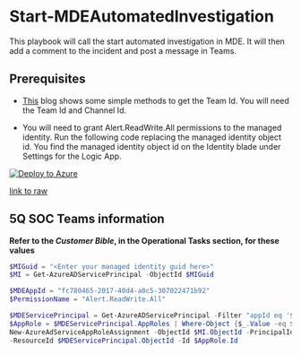 # Start-MDEAutomatedInvestigation

This playbook will call the start automated investigation in MDE.  It will then add a comment to the incident and post a message in Teams.


## Prerequisites

- [This](https://www.linkedin.com/pulse/3-ways-locate-microsoft-team-id-christopher-barber-/) blog shows some simple methods to get the Team Id.  You will need the Team Id and Channel Id.

- You will need to grant Alert.ReadWrite.All permissions to the managed identity.  Run the following code replacing the managed identity object id.  You find the managed identity object id on the Identity blade under Settings for the Logic App.


[![Deploy to Azure](https://aka.ms/deploytoazurebutton)](https://portal.azure.com/#create/Microsoft.Template/uri/https%3A%2F%2Fraw.githubusercontent.com%2FAzure%2FAzure-Sentinel%2Fmaster%2FPlaybooks%2FStart-MDEAutomatedInvestigation%2Falert-trigger%2Fazuredeploy.json)

[link to raw](https://raw.githubusercontent.com/Azure/Azure-Sentinel/master/Playbooks/Start-MDEAutomatedInvestigation/alert-trigger/azuredeploy.json)


## 5Q SOC Teams information

**Refer to the *Customer Bible*, in the Operational Tasks section, for these values**


```powershell
$MIGuid = "<Enter your managed identity guid here>"
$MI = Get-AzureADServicePrincipal -ObjectId $MIGuid

$MDEAppId = "fc780465-2017-40d4-a0c5-307022471b92"
$PermissionName = "Alert.ReadWrite.All"

$MDEServicePrincipal = Get-AzureADServicePrincipal -Filter "appId eq '$MDEAppId'"
$AppRole = $MDEServicePrincipal.AppRoles | Where-Object {$_.Value -eq $PermissionName -and $_.AllowedMemberTypes -contains "Application"}
New-AzureAdServiceAppRoleAssignment -ObjectId $MI.ObjectId -PrincipalId $MI.ObjectId `
-ResourceId $MDEServicePrincipal.ObjectId -Id $AppRole.Id
```
